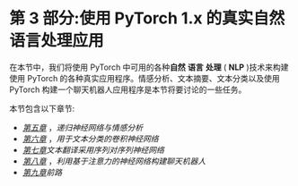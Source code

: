 

# 第 3 部分:使用 PyTorch 1.x 的真实自然语言处理应用

在本节中，我们将使用 PyTorch 中可用的各种**自然** **语言** **处理** ( **NLP** )技术来构建使用 PyTorch 的各种真实应用程序。情感分析、文本摘要、文本分类以及使用 PyTorch 构建一个聊天机器人应用程序是本节将要讨论的一些任务。

本节包含以下章节:

*   [*第五章*](B12365_05_Final_JC_ePub.xhtml#_idTextAnchor092) ，*递归神经网络与情感分析*
*   [*第六章*](B12365_06_Final_JC_ePub.xhtml#_idTextAnchor112) ，*用于文本分类的卷积神经网络*
*   [*第七章*](B12365_07_Final_JC_ePub.xhtml#_idTextAnchor124)*文本翻译采用序列对序列神经网络*
*   [*第八章*](B12365_08_Final_JC_ePub.xhtml#_idTextAnchor139) ，*利用基于注意力的神经网络构建聊天机器人*
*   [*第九章*](B12365_09_Final_JC_ePub.xhtml#_idTextAnchor156)*前路*